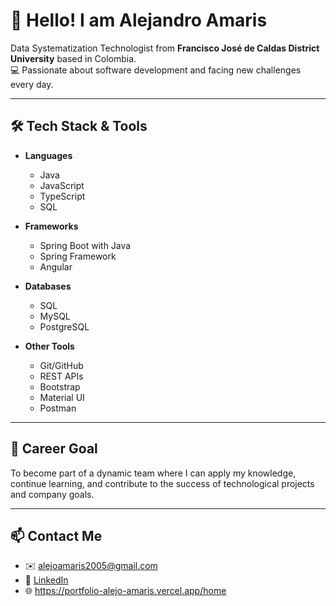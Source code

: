 
# 👋 Hello! I am Alejandro Amaris

Data Systematization Technologist from **Francisco José de Caldas District University** based in Colombia.  
💻 Passionate about software development and facing new challenges every day.

---

## 🛠 Tech Stack & Tools

- **Languages**
    - Java
    - JavaScript
    - TypeScript
    - SQL

- **Frameworks**
    - Spring Boot with Java
    - Spring Framework
    - Angular
 
- **Databases**
    - SQL
    - MySQL
    - PostgreSQL

- **Other Tools**
    - Git/GitHub
    - REST APIs
    - Bootstrap
    - Material UI
    - Postman

---

## 🚀 Career Goal

To become part of a dynamic team where I can apply my knowledge, continue learning, and contribute to the success of technological projects and company goals.

---

## 📫 Contact Me

- ✉️ alejoamaris2005@gmail.com  
- 💼 [LinkedIn](https://www.linkedin.com/in/alejandro-amaris-709471312)
- 🌐 https://portfolio-alejo-amaris.vercel.app/home
